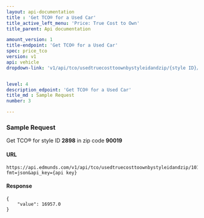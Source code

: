 ```yaml
---
layout: api-documentation
title : 'Get TCO® for a Used Car'
title_active_left_menu: 'Price: True Cost to Own'
title_parent: Api documentation

amount_version: 1
title-endpoint: 'Get TCO® for a Used Car'
spec: price_tco
version: v1
api: vehicle
dropdown-link: 'v1/api/tco/usedtruecosttoownbystyleidandzip/{style ID}/{zipcode}'


level: 4
description_edpoint: 'Get TCO® for a Used Car'
title_md : Sample Request
number: 3

---
```


### Sample Request

Get TCO® for style ID **2898** in zip code **90019**

#### URL

	https://api.edmunds.com/v1/api/tco/usedtruecosttoownbystyleidandzip/101426944/90019?fmt=json&api_key={api key}
	
#### Response

	{
	    "value": 16957.0
	}
